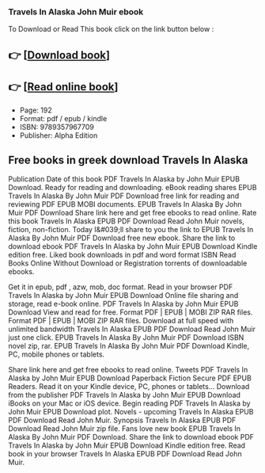 ### Travels In Alaska John Muir ebook

To Download or Read This book click on the link button below :

## 👉  [**[Download book](http://get-pdfs.com/download.php?group=book&from=github.com&id=718260&lnk=1061 "Download book")**]

## 👉  [**[Read online book](http://get-pdfs.com/download.php?group=book&from=github.com&id=718260&lnk=1061 "Read online book")**]


* Page: 192
* Format: pdf / epub / kindle
* ISBN: 9789357967709
* Publisher: Alpha Edition



## Free books in greek download Travels In Alaska


Publication Date of this book PDF Travels In Alaska by John Muir EPUB Download. Ready for reading and downloading. eBook reading shares EPUB Travels In Alaska By John Muir PDF Download free link for reading and reviewing PDF EPUB MOBI documents. EPUB Travels In Alaska By John Muir PDF Download Share link here and get free ebooks to read online. Rate this book Travels In Alaska EPUB PDF Download Read John Muir novels, fiction, non-fiction. Today I&amp;#039;ll share to you the link to EPUB Travels In Alaska By John Muir PDF Download free new ebook. Share the link to download ebook PDF Travels In Alaska by John Muir EPUB Download Kindle edition free. Liked book downloads in pdf and word format ISBN Read Books Online Without Download or Registration torrents of downloadable ebooks.

Get it in epub, pdf , azw, mob, doc format. Read in your browser PDF Travels In Alaska by John Muir EPUB Download Online file sharing and storage, read e-book online. PDF Travels In Alaska by John Muir EPUB Download View and read for free. Format PDF | EPUB | MOBI ZIP RAR files. Format PDF | EPUB | MOBI ZIP RAR files. Download at full speed with unlimited bandwidth Travels In Alaska EPUB PDF Download Read John Muir just one click. EPUB Travels In Alaska By John Muir PDF Download ISBN novel zip, rar. EPUB Travels In Alaska By John Muir PDF Download Kindle, PC, mobile phones or tablets.

Share link here and get free ebooks to read online. Tweets PDF Travels In Alaska by John Muir EPUB Download Paperback Fiction Secure PDF EPUB Readers. Read it on your Kindle device, PC, phones or tablets... Download from the publisher PDF Travels In Alaska by John Muir EPUB Download iBooks on your Mac or iOS device. Begin reading PDF Travels In Alaska by John Muir EPUB Download plot. Novels - upcoming Travels In Alaska EPUB PDF Download Read John Muir. Synopsis Travels In Alaska EPUB PDF Download Read John Muir zip file. Fans love new book EPUB Travels In Alaska By John Muir PDF Download. Share the link to download ebook PDF Travels In Alaska by John Muir EPUB Download Kindle edition free. Read book in your browser Travels In Alaska EPUB PDF Download Read John Muir.





